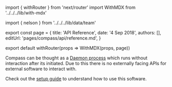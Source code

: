 import { withRouter } from 'next/router'
import WithMDX from '../../../lib/with-mdx'

import { nelson } from '../../../lib/data/team'

export const page = {
title: 'API Reference',
date: '4 Sep 2018',
authors: [],
editUrl: 'pages/compass/api/reference.md',
}

export default withRouter(props => WithMDX(props, page))

Compass can be thought as a [Daemon process](https://en.wikipedia.org/wiki/Daemon_(computing)) which runs without interaction after its initiated. Due to this there is no externally facing APIs for external software to interact with. 

Check out the [setup guide](quick-start/setup-guide.md) to understand how to use this software.